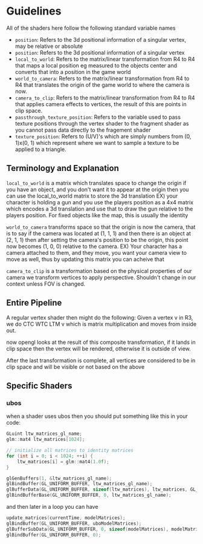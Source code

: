 # Guidelines

All of the shaders here follow the following standard variable names

* `position`: Refers to the 3d positional information of a singular vertex, may be relative or absolute
* `position`: Refers to the 3d positional information of a singular vertex
* `local_to_world`: Refers to the matrix/linear transformation from R4 to R4 that maps a local position eg measured to the objects center and converts that into a position in the game world
* `world_to_camera`: Refers to the matrix/linear transformation from R4 to R4 that translates the origin of the game world to where the camera is now.
* `camera_to_clip`: Refers to the matrix/linear transformation from R4 to R4 that applies camera effects to vertices, the result of this are points in clip space.
* `passthrough_texture_position`: Refers to the variable used to pass texture positions through the vertex shader to the fragment shader as you cannot pass data directly to the fragement shader
* `texture_position`: Refers to (U/V)'s which are simply numbers from (0, 1)x(0, 1) which represent where we want to sample a texture to be applied to a triangle.

## Terminology and Explanation

`local_to_world` is a matrix which translates space to change the origin
if you have an object, and you don't want it to appear at the origin
then you can use the local_to_world matrix to store the 3d translation
EX) your character is holding a gun and you use the players position as
a 4x4 matrix which encodes a 3d translation and use that to draw the gun
relative to the players position. For fixed objects like the map, this is
usually the identity

`world_to_camera`  transforms space so that the origin is now the camera, that is
to say if the camera was located at (1, 1, 1) and then there is an object at
(2, 1, 1) then after setting the camera's position to be the origin, this point
now becomes (1, 0, 0) relative to the camera.
EX) Your character has a camera attached to them, and they move, you want your
camera view to move as well, thus by updating this matrix you can acheive that

`camera_to_clip` is a transformation based on the physical properties of our camera
we transform vertices to apply perspective. Shouldn't change in our context unless FOV
is changed.

## Entire Pipeline

A regular vertex shader then might do the following:
Given a vertex v in R3, we do CTC WTC LTM v
which is matrix multiplication and moves from inside out.

now opengl looks at the result of this composite transformation, if it lands in clip space
then the vertex will be rendered, otherwise it is outside of view.

After the last transformation is complete, all vertices are considered to be in clip space and
will be visible or not based on the above

## Specific Shaders

### ubos

when a shader uses ubos then you should put something like this in your code:

```cpp
GLuint ltw_matrices_gl_name;
glm::mat4 ltw_matrices[1024];

// initialize all matrices to identity matrices
for (int i = 0; i < 1024; ++i) {
    ltw_matrices[i] = glm::mat4(1.0f);
}

glGenBuffers(1, &ltw_matrices_gl_name);
glBindBuffer(GL_UNIFORM_BUFFER, ltw_matrices_gl_name);
glBufferData(GL_UNIFORM_BUFFER, sizeof(ltw_matrices), ltw_matrices, GL_STATIC_DRAW);
glBindBufferBase(GL_UNIFORM_BUFFER, 0, ltw_matrices_gl_name);
```

and then later in a loop you can have

```cpp
update_matrices(currentTime, modelMatrices);
glBindBuffer(GL_UNIFORM_BUFFER, uboModelMatrices);
glBufferSubData(GL_UNIFORM_BUFFER, 0, sizeof(modelMatrices), modelMatrices);
glBindBuffer(GL_UNIFORM_BUFFER, 0);
```
